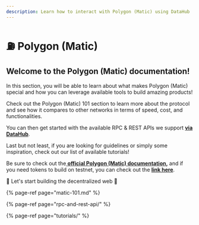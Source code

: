 ```yaml
---
description: Learn how to interact with Polygon (Matic) using DataHub
---
```


# ⛽ Polygon \(Matic\)

## Welcome to the Polygon \(Matic\) documentation! <a id="welcome-to-the-polkadot-documentation"></a>

In this section, you will be able to learn about what makes Polygon \(Matic\) special and how you can leverage available tools to build amazing products!

Check out the Polygon \(Matic\) 101 section to learn more about the protocol and see how it compares to other networks in terms of speed, cost, and functionalities.

You can then get started with the available RPC & REST APIs we support [**via DataHub**](https://datahub.figment.io/sign_up?service=matic).

Last but not least, if you are looking for guidelines or simply some inspiration, check out our list of available tutorials!

Be sure to check out the[ **official Polygon \(Matic\) documentation**](https://docs.matic.network/docs/develop/getting-started)**,** and if you need tokens to build on testnet, you can check out the [**link here**](https://faucet.matic.network/).

🚀 Let's start building the decentralized web 🚀[    
](https://learn.figment.io/network-documentation/polkadot/polkadot-101)

{% page-ref page="matic-101.md" %}

{% page-ref page="rpc-and-rest-api/" %}

{% page-ref page="tutorials/" %}

